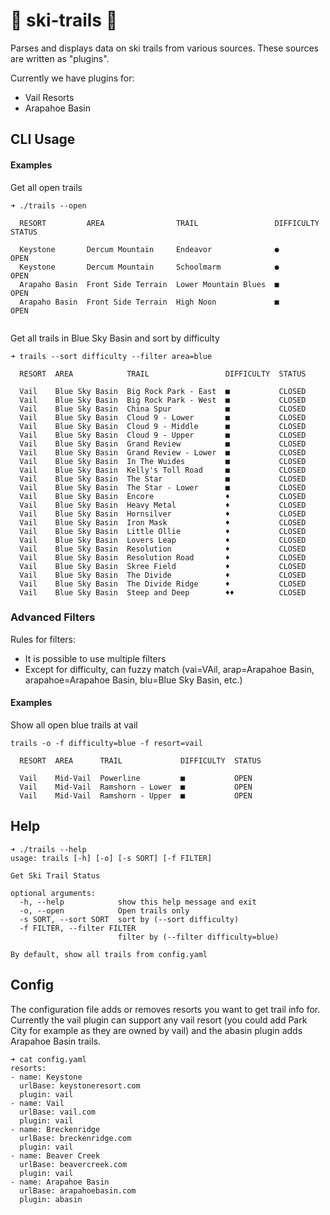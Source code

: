 # 🌲 ski-trails 🌲

Parses and displays data on ski trails from various sources. These sources are written as "plugins". 

Currently we have plugins for:
- Vail Resorts
- Arapahoe Basin 


## CLI Usage

#### Examples
Get all open trails
```
➜ ./trails --open

  RESORT         AREA                TRAIL                 DIFFICULTY  STATUS

  Keystone       Dercum Mountain     Endeavor              ●           OPEN
  Keystone       Dercum Mountain     Schoolmarm            ●           OPEN
  Arapaho Basin  Front Side Terrain  Lower Mountain Blues  ■           OPEN
  Arapaho Basin  Front Side Terrain  High Noon             ■           OPEN


```
Get all trails in Blue Sky Basin and sort by difficulty
```
➜ trails --sort difficulty --filter area=blue

  RESORT  AREA            TRAIL                 DIFFICULTY  STATUS

  Vail    Blue Sky Basin  Big Rock Park - East  ■           CLOSED
  Vail    Blue Sky Basin  Big Rock Park - West  ■           CLOSED
  Vail    Blue Sky Basin  China Spur            ■           CLOSED
  Vail    Blue Sky Basin  Cloud 9 - Lower       ■           CLOSED
  Vail    Blue Sky Basin  Cloud 9 - Middle      ■           CLOSED
  Vail    Blue Sky Basin  Cloud 9 - Upper       ■           CLOSED
  Vail    Blue Sky Basin  Grand Review          ■           CLOSED
  Vail    Blue Sky Basin  Grand Review - Lower  ■           CLOSED
  Vail    Blue Sky Basin  In The Wuides         ■           CLOSED
  Vail    Blue Sky Basin  Kelly's Toll Road     ■           CLOSED
  Vail    Blue Sky Basin  The Star              ■           CLOSED
  Vail    Blue Sky Basin  The Star - Lower      ■           CLOSED
  Vail    Blue Sky Basin  Encore                ♦           CLOSED
  Vail    Blue Sky Basin  Heavy Metal           ♦           CLOSED
  Vail    Blue Sky Basin  Hornsilver            ♦           CLOSED
  Vail    Blue Sky Basin  Iron Mask             ♦           CLOSED
  Vail    Blue Sky Basin  Little Ollie          ♦           CLOSED
  Vail    Blue Sky Basin  Lovers Leap           ♦           CLOSED
  Vail    Blue Sky Basin  Resolution            ♦           CLOSED
  Vail    Blue Sky Basin  Resolution Road       ♦           CLOSED
  Vail    Blue Sky Basin  Skree Field           ♦           CLOSED
  Vail    Blue Sky Basin  The Divide            ♦           CLOSED
  Vail    Blue Sky Basin  The Divide Ridge      ♦           CLOSED
  Vail    Blue Sky Basin  Steep and Deep        ♦♦          CLOSED
```

### Advanced Filters
Rules for filters:
- It is possible to use multiple filters
- Except for difficulty, can fuzzy match (vai=VAil, arap=Arapahoe Basin, arapahoe=Arapahoe Basin, blu=Blue Sky Basin, etc.)

#### Examples
Show all open blue trails at vail
```
trails -o -f difficulty=blue -f resort=vail

  RESORT  AREA      TRAIL             DIFFICULTY  STATUS

  Vail    Mid-Vail  Powerline         ■           OPEN
  Vail    Mid-Vail  Ramshorn - Lower  ■           OPEN
  Vail    Mid-Vail  Ramshorn - Upper  ■           OPEN
```

## Help
```
➜ ./trails --help
usage: trails [-h] [-o] [-s SORT] [-f FILTER]

Get Ski Trail Status

optional arguments:
  -h, --help            show this help message and exit
  -o, --open            Open trails only
  -s SORT, --sort SORT  sort by (--sort difficulty)
  -f FILTER, --filter FILTER
                        filter by (--filter difficulty=blue)

By default, show all trails from config.yaml
```

## Config
The configuration file adds or removes resorts you want to get trail info for. Currently the vail plugin can support any vail resort (you could add Park City for example as they are owned by vail) and the abasin plugin adds Arapahoe Basin trails.

```
➜ cat config.yaml
resorts:
- name: Keystone
  urlBase: keystoneresort.com
  plugin: vail
- name: Vail
  urlBase: vail.com
  plugin: vail
- name: Breckenridge
  urlBase: breckenridge.com
  plugin: vail
- name: Beaver Creek
  urlBase: beavercreek.com
  plugin: vail
- name: Arapahoe Basin
  urlBase: arapahoebasin.com
  plugin: abasin
```

